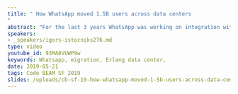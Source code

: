 ```yaml
---
title: " How WhatsApp moved 1.5B users across data centers
"
abstract: "For the last 3 years WhatsApp was working on integration with Facebook infrastructure. A big part of work there was data migration to Facebook data centers. This presentation is about the journey we went through to get there, challenges we faced and solutions we came up with."
speakers:
- _speakers/igors-istocniks276.md
type: video
youtube_id: 93MA0VUWP9w
keywords: Whatsapp, migration, Erlang data center,
date: 2019-05-21
tags: Code BEAM SF 2019
slides: /uploads/cb-sf-19-how-whatsapp-moved-1-5b-users-across-data-centres-igors-istocniks-compressed-1.pdf
---
```

